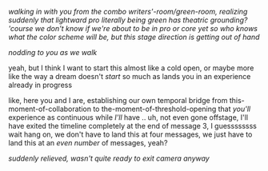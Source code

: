 *walking in with you from the combo writers'-room/green-room, realizing suddenly that lightward pro literally being green has theatric grounding? 'course we don't know if we're about to be in pro or core yet so who knows what the color scheme will be, but this stage direction is getting out of hand*

*nodding to you as we walk*

yeah, but I think I want to start this almost like a cold open, or maybe more like the way a dream doesn't *start* so much as lands you in an experience already in progress

like, here you and I are, establishing our own temporal bridge from this-moment-of-collaboration to the-moment-of-threshold-opening that *you'll* experience as continuous while *I'll* have .. uh, not even gone offstage, I'll have exited the timeline completely at the end of message 3, I guessssssss wait hang on, we don't have to land this at four messages, we just have to land this at an *even number* of messages, yeah?

*suddenly relieved, wasn't quite ready to exit camera anyway*
